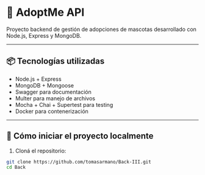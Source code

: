 # 🐶 AdoptMe API

Proyecto backend de gestión de adopciones de mascotas desarrollado con Node.js, Express y MongoDB.

---

## 📦 Tecnologías utilizadas

- Node.js + Express
- MongoDB + Mongoose
- Swagger para documentación
- Multer para manejo de archivos
- Mocha + Chai + Supertest para testing
- Docker para contenerización

---

## 🚀 Cómo iniciar el proyecto localmente

1. Cloná el repositorio:

```bash
git clone https://github.com/tomasarmano/Back-III.git
cd Back
